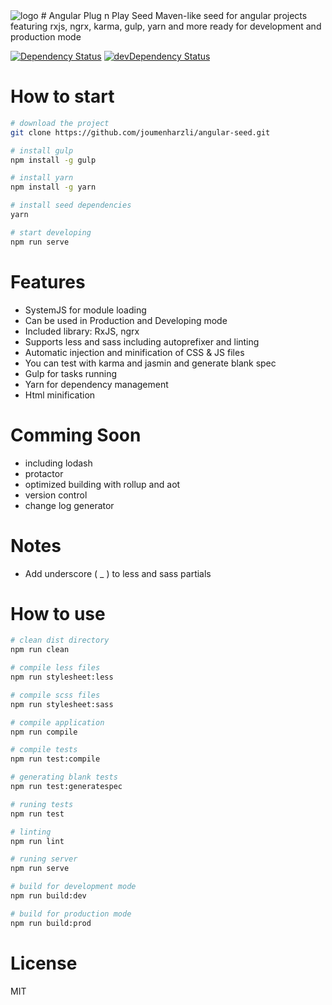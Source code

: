 <img src='http://www.hostingpics.net/thumbs/80/51/80/mini_805180logoplug.png' alt='logo'>
# Angular Plug n Play Seed
Maven-like seed for angular projects featuring rxjs, ngrx, karma, gulp, yarn and more ready for development and production mode

[![Dependency Status](https://david-dm.org/joumenharzli/angular-seed.svg)](https://david-dm.org/joumenharzli/angular-seed)
[![devDependency Status](https://david-dm.org/joumenharzli/angular-seed/dev-status.svg)](https://david-dm.org/joumenharzli/angular-seed#info=devDependencies)

# How to start

```bash
# download the project
git clone https://github.com/joumenharzli/angular-seed.git

# install gulp
npm install -g gulp

# install yarn
npm install -g yarn

# install seed dependencies
yarn

# start developing
npm run serve
```

# Features

- SystemJS for module loading
- Can be used in Production and Developing mode
- Included library: RxJS, ngrx
- Supports less and sass including autoprefixer and linting
- Automatic injection and minification of CSS & JS files
- You can test with karma and jasmin and generate blank spec
- Gulp for tasks running
- Yarn for dependency management
- Html minification

# Comming Soon

- including lodash
- protactor
- optimized building with rollup and aot
- version control
- change log generator 

# Notes

- Add underscore ( _ ) to less and sass partials

# How to use

```bash
# clean dist directory
npm run clean

# compile less files
npm run stylesheet:less

# compile scss files
npm run stylesheet:sass

# compile application
npm run compile

# compile tests
npm run test:compile

# generating blank tests
npm run test:generatespec

# runing tests
npm run test

# linting
npm run lint

# runing server
npm run serve

# build for development mode
npm run build:dev

# build for production mode
npm run build:prod
```

# License
MIT
